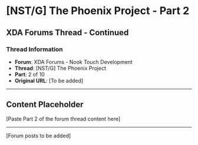 # [NST/G] The Phoenix Project - Part 2

## XDA Forums Thread - Continued

### Thread Information
- **Forum**: XDA Forums - Nook Touch Development
- **Thread**: [NST/G] The Phoenix Project
- **Part**: 2 of 10
- **Original URL**: [To be added]

---

## Content Placeholder
[Paste Part 2 of the forum thread content here]

---

[Forum posts to be added]
